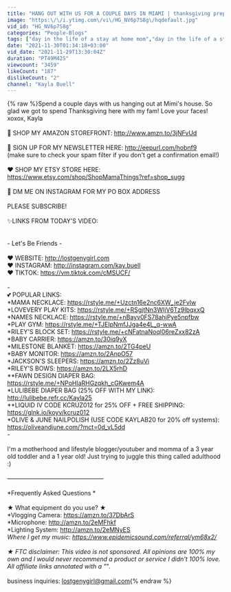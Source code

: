 ```yaml
---
title: "HANG OUT WITH US FOR A COUPLE DAYS IN MIAMI | thanksgiving prep + thanksgiving 2021 | KAYLA BUELL"
image: "https:\/\/i.ytimg.com\/vi\/HG_NV6p7S8g\/hqdefault.jpg"
vid_id: "HG_NV6p7S8g"
categories: "People-Blogs"
tags: ["day in the life of a stay at home mom","day in the life of a stay at home mom 2021","kayla buell"]
date: "2021-11-30T01:34:18+03:00"
vid_date: "2021-11-29T13:30:04Z"
duration: "PT49M42S"
viewcount: "3459"
likeCount: "187"
dislikeCount: "2"
channel: "Kayla Buell"
---
```

{% raw %}Spend a couple days with us hanging out at Mimi's house. So glad we got to spend Thanksgiving here with my fam! Love your faces! xoxox, Kayla<br /><br />🛒 SHOP MY AMAZON STOREFRONT: <a rel="nofollow" target="blank" href="http://www.amzn.to/3jNFvUd">http://www.amzn.to/3jNFvUd</a><br /><br />📩 SIGN UP FOR MY NEWSLETTER HERE: <a rel="nofollow" target="blank" href="http://eepurl.com/hobnf9">http://eepurl.com/hobnf9</a><br />(make sure to check your spam filter if you don't get a confirmation email!)<br /><br />♥️ SHOP MY ETSY STORE HERE: <a rel="nofollow" target="blank" href="https://www.etsy.com/shop/ShopMamaThings?ref=shop_sugg">https://www.etsy.com/shop/ShopMamaThings?ref=shop_sugg</a><br /><br />💌 DM ME ON INSTAGRAM FOR MY PO BOX ADDRESS<br /><br />PLEASE SUBSCRIBE!<br /><br />✨LINKS FROM TODAY'S VIDEO:<br /><br /><br />- Let's Be Friends -<br /><br />♥︎ WEBSITE: <a rel="nofollow" target="blank" href="http://lostgenygirl.com">http://lostgenygirl.com</a><br />♥︎ INSTAGRAM: <a rel="nofollow" target="blank" href="http://instagram.com/kay.buell">http://instagram.com/kay.buell</a><br />♥︎ TIKTOK: <a rel="nofollow" target="blank" href="https://vm.tiktok.com/cMSUCF/">https://vm.tiktok.com/cMSUCF/</a><br /> <br />-<br />💕 POPULAR LINKS:<br />*MAMA NECKLACE: <a rel="nofollow" target="blank" href="https://rstyle.me/+Uzctn16e2nc6XW_je2FvIw">https://rstyle.me/+Uzctn16e2nc6XW_je2FvIw</a><br />*LOVEVERY PLAY KITS: <a rel="nofollow" target="blank" href="https://rstyle.me/+RSgjtNn3WIjV6Tz9IbqxxQ">https://rstyle.me/+RSgjtNn3WIjV6Tz9IbqxxQ</a><br />*NAMES NECKLACE: <a rel="nofollow" target="blank" href="https://rstyle.me/+nBayv0FS78ahjPye5npfbw">https://rstyle.me/+nBayv0FS78ahjPye5npfbw</a><br />*PLAY GYM: <a rel="nofollow" target="blank" href="https://rstyle.me/+TJEIpNmfJJga4e4L_q-wwA">https://rstyle.me/+TJEIpNmfJJga4e4L_q-wwA</a><br />*RILEY'S BLOCK SET: <a rel="nofollow" target="blank" href="https://rstyle.me/+cNFatnaNoql06reZxx82zA">https://rstyle.me/+cNFatnaNoql06reZxx82zA</a><br />*BABY CARRIER: <a rel="nofollow" target="blank" href="https://amzn.to/30iq9yX">https://amzn.to/30iq9yX</a><br />*MILESTONE BLANKET: <a rel="nofollow" target="blank" href="https://amzn.to/2TG4peU">https://amzn.to/2TG4peU</a><br />*BABY MONITOR: <a rel="nofollow" target="blank" href="https://amzn.to/2AnpO57">https://amzn.to/2AnpO57</a><br />*JACKSON'S SLEEPERS: <a rel="nofollow" target="blank" href="https://amzn.to/2Zz8uVi">https://amzn.to/2Zz8uVi</a><br />*RILEY'S BOWS: <a rel="nofollow" target="blank" href="https://amzn.to/2LX5rhD">https://amzn.to/2LX5rhD</a><br />**FAWN DESIGN DIAPER BAG: <a rel="nofollow" target="blank" href="https://rstyle.me/+NPoHlaRHGzqkh_cGKwem4A">https://rstyle.me/+NPoHlaRHGzqkh_cGKwem4A</a><br />*LULIBEBE DIAPER BAG (25% OFF WITH MY LINK): <a rel="nofollow" target="blank" href="http://lulibebe.refr.cc/Kayla25">http://lulibebe.refr.cc/Kayla25</a><br />**LIQUID IV CODE KCRUZ012 for 25% OFF + FREE SHIPPING: <a rel="nofollow" target="blank" href="https://glnk.io/koyv/kcruz012">https://glnk.io/koyv/kcruz012</a><br />*OLIVE &amp; JUNE NAILPOLISH (USE CODE KAYLAB20 for 20% off systems): <a rel="nofollow" target="blank" href="https://oliveandjune.com/?mct=0d_yL5dd">https://oliveandjune.com/?mct=0d_yL5dd</a><br />-<br /><br />I'm a motherhood and lifestyle blogger/youtuber and momma of a 3 year old toddler and a 1 year old! Just trying to juggle this thing called adulthood :)<br /><br />————————————————<br /><br />*Frequently Asked Questions *<br /><br />★ What equipment do you use? ★<br />*Vlogging Camera: <a rel="nofollow" target="blank" href="https://amzn.to/37DbArS">https://amzn.to/37DbArS</a><br />*Microphone: <a rel="nofollow" target="blank" href="http://amzn.to/2eMFhkf">http://amzn.to/2eMFhkf</a><br />*Lighting System: <a rel="nofollow" target="blank" href="http://amzn.to/2eMNyES">http://amzn.to/2eMNyES</a><br />*Where I get my music: <a rel="nofollow" target="blank" href="https://www.epidemicsound.com/referral/ym68x2/">https://www.epidemicsound.com/referral/ym68x2/</a><br /><br />★ FTC disclaimer: This video is not sponsored. All opinions are 100% my own and I would never recommend a product or service I didn't 100% love. All affiliate links annotated with a &quot;*&quot;.<br /><br />business inquiries: lostgenygirl@gmail.com{% endraw %}

